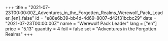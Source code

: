 +++
title = "2021-07-23T00:00:00Z_Adventures_in_the_Forgotten_Realms_Werewolf_Pack_Leader_[en]_false"
id = "e88e6b39-bb4d-4d69-8007-d42f31bcbc29"
date = "2021-07-23T00:00:00Z"
name = "Werewolf Pack Leader"
lang = ["en"]
price = "5.13"
quantity = 4
foil = false
set = "Adventures in the Forgotten Realms"
+++
